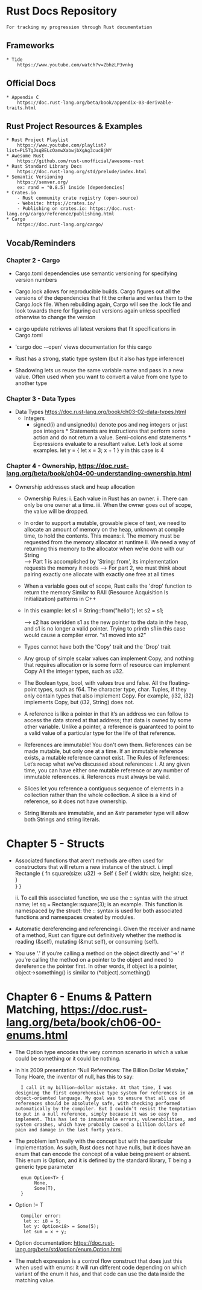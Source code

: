 # Rust Docs Repository
    For tracking my progression through Rust documentation

## Frameworks
    * Tide
        https://www.youtube.com/watch?v=ZbhzLP3vnkg

## Official Docs
    * Appendix C
        https://doc.rust-lang.org/beta/book/appendix-03-derivable-traits.html
    

## Rust Project Resources & Examples
    * Rust Project Playlist
        https://www.youtube.com/playlist?list=PL5TgJsqBELcOamwXabwjbXgAg3cucBjWY
    * Awesome Rust
        https://github.com/rust-unofficial/awesome-rust
    * Rust Standard Library Docs
        https://doc.rust-lang.org/std/prelude/index.html
    * Semantic Versioning
        https://semver.org/
        ex: rand = "0.8.5) inside [dependencies]
    * Crates.io
        - Rust community crate registry (open-source)
        - Website: https://crates.io/
        - Publishing on crates.io: https://doc.rust-lang.org/cargo/reference/publishing.html
    * Cargo
        https://doc.rust-lang.org/cargo/


## Vocab/Reminders
### Chapter 2 - Cargo
   * Cargo.toml dependencies use semantic versioning for specifying version numbers

   * Cargo.lock allows for reproducible builds. Cargo figures out all the versions of the dependencies that fit the criteria and writes them to the Cargo.lock file. When rebuilding again, Cargo will see the .lock file and look towards there for figuring out versions again unless specified otherwise to change the version

   * cargo update retrieves all latest versions that fit specifications in Cargo.toml

   * 'cargo doc --open' views documentation for this cargo

   * Rust has a strong, static type system
        (but it also has type inference)

   * Shadowing lets us reuse the same variable name and pass in a new value. Often used when you want to convert a value from one type to another type
### Chapter 3 - Data Types

   * Data Types
     https://doc.rust-lang.org/book/ch03-02-data-types.html
     <br>
     * Integers
        - signed(i) and unsigned(u) denote pos and neg integers or just pos integers
    * Statements are instructions that perform some action and do not return a value.
        Semi-colons end statements
    * Expressions evaluate to a resultant value. Let’s look at some examples.
        let y = {
            let x = 3;
            x + 1
        }
        y in this case is 4

### Chapter 4 - Ownership,  https://doc.rust-lang.org/beta/book/ch04-00-understanding-ownership.html

* Ownership addresses stack and heap allocation
    
    * Ownership Rules:
        i. Each value in Rust has an owner.
        ii. There can only be one owner at a time.
        iii. When the owner goes out of scope, the value will be dropped.

    * In order to support a mutable, growable piece of text, we need to allocate an amount of memory on the heap, unknown at compile time, to hold the contents. This means:
        i. The memory must be requested from the memory allocator at runtime
        ii. We need a way of returning this memory to the allocator when we're done with our String
        <br>
        --> Part 1 is accomplished by 'String::from', its implementation requests the memory it needs
        --> For part 2, we must think about pairing exactly one allocate with exactly one free at all times
    * When a variable goes out of scope, Rust calls the 'drop' function to return the memory
        Similar to RAII (Resource Acquisition Is Initialization) patterns in C++
    * In this example: 
        let s1 = String::from("hello");
        let s2 = s1;
        
        --> s2 has overidden s1 as the new pointer to the data in the heap, and s1 is no longer a valid pointer. Trying to println s1 in this case would cause a compiler error. "s1 moved into s2"
    * Types cannot have both the 'Copy' trait and the 'Drop' trait
    * Any group of simple scalar values can implement Copy, and nothing that requires allocation or is some form of resource can implement Copy
    All the integer types, such as u32.
    * The Boolean type, bool, with values true and false. All the floating-point types, such as f64. The character type, char. Tuples, if they only contain types that also implement Copy. For example, (i32, i32) implements Copy, but (i32, String) does not.
    * A reference is like a pointer in that it’s an address we can follow to access the data stored at that address; that data is owned by some other variable. Unlike a pointer, a reference is guaranteed to point to a valid value of a particular type for the life of that reference.
    * References are immutable! You don't own them. References can be made mutable, but only one at a time. If an immutable reference exists, a mutable reference cannot exist.
    The Rules of References:
    Let’s recap what we’ve discussed about references: 
        i. At any given time, you can have either one mutable reference or any number of immutable references. 
        ii. References must always be valid.
    * Slices let you reference a contiguous sequence of elements in a collection rather than the whole collection. A slice is a kind of reference, so it does not have ownership.
    * String literals are immutable, and an &str parameter type will allow both Strings and string literals.

# Chapter 5 - Structs
* Associated functions that aren’t methods are often used for constructors that will return a new instance of the struct.
         i. impl Rectangle {
             fn square(size: u32) -> Self {
                 Self {
                     width: size,
                     height: size,
                    }  
                }
            }
            
     ii. To call this associated function, we use the :: syntax with the struct name; let sq = Rectangle::square(3); is an example. This function is namespaced by the struct: the :: syntax is used for both associated functions and namespaces created by modules.


* Automatic dereferencing and referencing
        i. Given the receiver and name of a method, Rust can figure out definitively whether the method is reading (&self), mutating (&mut self), or consuming (self).
    
* You use '.' if you’re calling a method on the object directly and '->' if you’re calling the method on a pointer to the object and need to dereference the pointer first. In other words, if object is a pointer, object->something() is similar to (*object).something()

# Chapter 6 - Enums & Pattern Matching, https://doc.rust-lang.org/beta/book/ch06-00-enums.html

* The Option type encodes the very common scenario in which a value could be something or it could be nothing.
* In his 2009 presentation “Null References: The Billion Dollar Mistake,” Tony Hoare, the inventor of null, has this to say:

        I call it my billion-dollar mistake. At that time, I was designing the first comprehensive type system for references in an object-oriented language. My goal was to ensure that all use of references should be absolutely safe, with checking performed automatically by the compiler. But I couldn’t resist the temptation to put in a null reference, simply because it was so easy to implement. This has led to innumerable errors, vulnerabilities, and system crashes, which have probably caused a billion dollars of pain and damage in the last forty years.
* The problem isn’t really with the concept but with the particular implementation. As such, Rust does not have nulls, but it does have an enum that can encode the concept of a value being present or absent. This enum is Option<T>, and it is defined by the standard library, T being a generic type parameter

        enum Option<T> {
             None,
             Some(T),
        }  
* Option<T> != T

        Compiler error:
         let x: i8 = 5;
         let y: Option<i8> = Some(5);
         let sum = x + y;

* Option documentation: https://doc.rust-lang.org/beta/std/option/enum.Option.html

* The match expression is a control flow construct that does just this when used with enums: it will run different code depending on which variant of the enum it has, and that code can use the data inside the matching value.




        

    